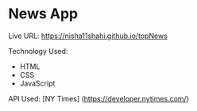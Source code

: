 # News App

Live URL: https://nisha11shahi.github.io/topNews

Technology Used:

- HTML
- CSS
- JavaScript

API Used: [NY Times] (https://developer.nytimes.com/)
